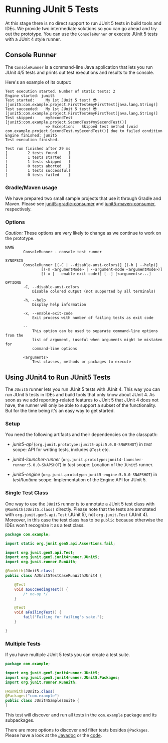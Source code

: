 # Running JUnit 5 Tests

At this stage there is no direct support to run JUnit 5 tests in build tools and IDEs. We provide two intermediate solutions so you can go ahead and try out the prototype. You can use the `ConsoleRunner` or execute JUnit 5 tests with a JUnit 4 style runner.


## Console Runner

The `ConsoleRunner` is a command-line Java application that lets you run JUnit 4/5 tests and prints out test executions and results to the console.

Here's an example of its output:

```
Test execution started. Number of static tests: 2
Engine started: junit5
Test started:     My 1st JUnit 5 test! 😎 [junit5:com.example.project.FirstTest#myFirstTest(java.lang.String)]
Test succeeded:   My 1st JUnit 5 test! 😎 [junit5:com.example.project.FirstTest#myFirstTest(java.lang.String)]
Test skipped:     mySecondTest [junit5:com.example.project.SecondTest#mySecondTest()]
                  => Exception:   Skipped test method [void com.example.project.SecondTest.mySecondTest()] due to failed condition
Engine finished: junit5
Test execution finished.

Test run finished after 29 ms
[         2 tests found     ]
[         1 tests started   ]
[         1 tests skipped   ]
[         0 tests aborted   ]
[         1 tests successful]
[         0 tests failed    ]
```

### Gradle/Maven usage

We have prepared two small sample projects that use it through Gradle and Maven. Please see [junit5-gradle-consumer](https://github.com/junit-team/junit5-samples/tree/master/junit5-gradle-consumer) and [junit5-maven-consumer](https://github.com/junit-team/junit5-samples/tree/master/junit5-maven-consumer), respectively.

### Options

*Caution:* These options are very likely to change as we continue to work on the prototype.

	NAME
	        ConsoleRunner - console test runner

	SYNOPSIS
	        ConsoleRunner [(-C | --disable-ansi-colors)] [(-h | --help)]
	                [(-m <argumentMode> | --argument-mode <argumentMode>)]
	                [(-x | --enable-exit-code)] [--] [<arguments>...]

	OPTIONS
	        -C, --disable-ansi-colors
	            Disable colored output (not supported by all terminals)

	        -h, --help
	            Display help information

	        -x, --enable-exit-code
	            Exit process with number of failing tests as exit code

	        --
	            This option can be used to separate command-line options from the
	            list of argument, (useful when arguments might be mistaken for
	            command-line options

	        <arguments>
	            Test classes, methods or packages to execute

## Using JUnit4 to Run JUnit5 Tests

The `JUnit5` runner lets you run JUnit 5 tests with JUnit 4. This way you can run JUnit 5 tests in IDEs and build tools that only know about JUnit 4. As soon as we add reporting-related features to JUnit 5 that JUnit 4 does not have, the runner will only be able to support a subset of the functionality. But for the time being it's an easy way to get started.

### Setup

You need the following artifacts and their dependencies on the classpath:

- _junit5-api_ (`org.junit.prototype:junit5-api:5.0.0-SNAPSHOT`) in _test_ scope:
  API for writing tests, includes `@Test` etc.

- _junit4-launcher-runner_ (`org.junit.prototype:junit4-launcher-runner:5.0.0-SNAPSHOT`) in _test_ scope:
  Location of the `JUnit5` runner.

- _junit5-engine_ (`org.junit.prototype:junit5-engine:5.0.0-SNAPSHOT`) in _testRuntime_ scope:
  Implementation of the Engine API for JUnit 5.

### Single Test Class

One way to use the `JUnit5` runner is to annotate a JUnit 5 test class with `@RunWith(JUnit5.class)` directly. Please note that the tests are annotated with  `org.junit.gen5.api.Test` (JUnit 5), not `org.junit.Test` (JUnit 4). Moreover, in this case the test class has to be `public` because otherwise the IDEs won't recognize it as a test class.

```java
package com.example;

import static org.junit.gen5.api.Assertions.fail;

import org.junit.gen5.api.Test;
import org.junit.gen5.junit4runner.JUnit5;
import org.junit.runner.RunWith;

@RunWith(JUnit5.class)
public class AJUnit5TestCaseRunWithJUnit4 {

	@Test
	void aSucceedingTest() {
		/* no-op */
	}

	@Test
	void aFailingTest() {
		fail("Failing for failing's sake.");
	}

}
```

### Multiple Tests

If you have multiple JUnit 5 tests you can create a test suite.

```java
package com.example;

import org.junit.gen5.junit4runner.JUnit5;
import org.junit.gen5.junit4runner.JUnit5.Packages;
import org.junit.runner.RunWith;

@RunWith(JUnit5.class)
@Packages("com.example")
public class JUnit4SamplesSuite {
}
```

This test will discover and run all tests in the `com.example` package and its subpackages.

There are more options to discover and filter tests besides `@Packages`. Please have a look at the [Javadoc](https://junit.ci.cloudbees.com/job/JUnit_Lambda/javadoc/org/junit/gen5/junit4runner/package-summary.html) or the [code](https://github.com/junit-team/junit-lambda/blob/master/junit4-launcher-runner/src/main/java/org/junit/gen5/junit4runner/JUnit5.java).

